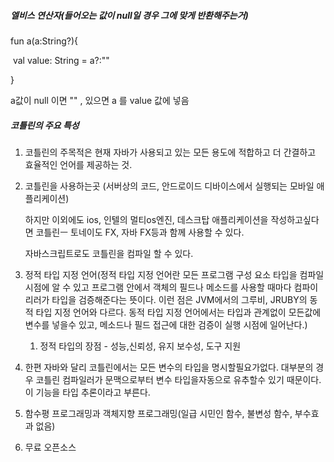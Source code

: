##### 엘비스 연산자(들어오는 값이 null일 경우 그에 맞게 반환해주는거)

fun a(a:String?){

​		val value: String = a?:""

}

a값이 null 이면 "" , 있으면 a 를 value 값에 넣음

##### 코틀린의 주요 특성

1. 코틀린의 주목적은 현재 자바가 사용되고 있는 모든 용도에 적합하고 더 간결하고 효율적인 언어를 제공하는 것.

2. 코틀린을 사용하는곳 (서버상의 코드, 안드로이드 디바이스에서 실행되는 모바일 애플리케이션)

   하지만 이외에도 ios, 인텔의 멀티os엔진,  데스크탑 애플리케이션을 작성하고싶다면 코틀린ㅡ 토네이도 FX, 자바 FX등과 함께 사용할 수 있다.

   자바스크립트로도 코틀린을 컴파일 할 수 있다. 

3. 정적 타입 지정 언어(정적 타입 지정 언어란 모든 프로그램 구성 요소 타입을 컴파일 시점에 알 수 있고 프로그램 안에서 객체의 필드나 메소드를 사용할 때마다 컴파이리러가 타입을 검증해준다는 뜻이다. 이런 점은 JVM에서의 그루비, JRUBY의 동적 타입 지정 언어와 다르다. 동적 타입 지정 언어에서는 타입과 관계없이 모든값에 변수를 넣을수 있고, 메소드나 필드 접근에 대한 검증이 실행 시점에 일어난다.)

   1. 정적 타입의 장점 - 성능,신뢰성, 유지 보수성, 도구 지원

4. 한편 자바와 달리 코틀린에서는 모든 변수의 타입을 명시할필요가없다. 대부분의 경우 코틀린 컴파일러가 문맥으로부터 변수 타입을자동으로 유추할수 있기 때문이다. 이 기능을 타입 추론이라고 부른다.

5. 함수평 프로그래밍과 객체지향 프로그래밍(일급 시민인 함수, 불변성 함수, 부수효과 없음)

6. 무료 오픈소스